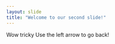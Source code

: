 ```yaml
---
layout: slide
title: "Welcome to our second slide!"
---
```

Wow tricky
Use the left arrow to go back!
